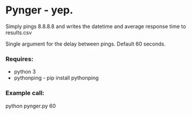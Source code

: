 # Pynger - yep.

Simply pings 8.8.8.8 and writes the datetime and average response time to results.csv

Single argument for the delay between pings. Default 60 seconds.

### Requires:
 * python 3
 * pythonping - pip install pythonping

### Example call:

python pynger.py 60
